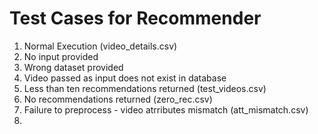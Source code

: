# Test Cases for Recommender

1. Normal Execution (video_details.csv)
2. No input provided
3. Wrong dataset provided 
4. Video passed as input does not exist in database
5. Less than ten recommendations returned (test_videos.csv)
6. No recommendations returned (zero_rec.csv)
7. Failure to preprocess - video atrributes mismatch (att_mismatch.csv)
8. 